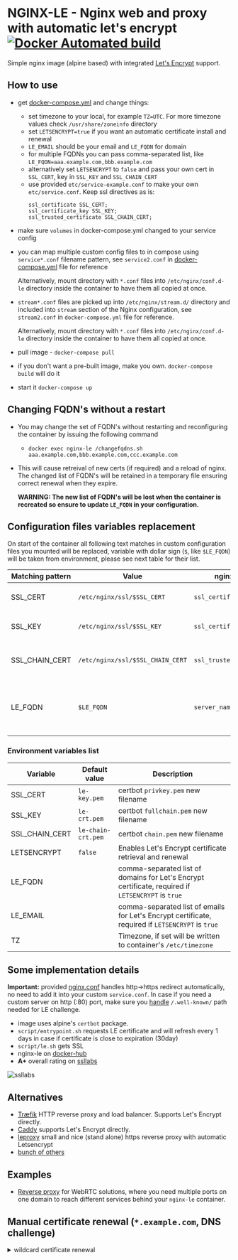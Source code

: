 # NGINX-LE - Nginx web and proxy with automatic let's encrypt [![Docker Automated build](https://img.shields.io/docker/automated/jrottenberg/ffmpeg.svg)](https://hub.docker.com/r/umputun/nginx-le/) 

Simple nginx image (alpine based) with integrated [Let's Encrypt](https://letsencrypt.org) support.

## How to use

- get [docker-compose.yml](https://github.com/umputun/nginx-le/blob/master/docker-compose.yml) and change things:
  - set timezone to your local, for example `TZ=UTC`. For more timezone values check `/usr/share/zoneinfo` directory
  - set `LETSENCRYPT=true` if you want an automatic certificate install and renewal
  - `LE_EMAIL` should be your email and `LE_FQDN` for domain
  - for multiple FQDNs you can pass comma-separated list, like `LE_FQDN=aaa.example.com,bbb.example.com`
  - alternatively set `LETSENCRYPT` to `false` and pass your own cert in `SSL_CERT`, key in `SSL_KEY` and `SSL_CHAIN_CERT`
  - use provided `etc/service-example.conf` to make your own `etc/service.conf`. Keep ssl directives as is:
    ```nginx
    ssl_certificate SSL_CERT;
    ssl_certificate_key SSL_KEY;
    ssl_trusted_certificate SSL_CHAIN_CERT;
    ```
- make sure `volumes` in docker-compose.yml changed to your service config
- you can map multiple custom config files to in compose using `service*.conf` filename pattern, 
  see `service2.conf` in [docker-compose.yml](https://github.com/nginx-le/nginx-le/blob/master/docker-compose.yml)
  file for reference

  Alternatively, mount directory with `*.conf` files into `/etc/nginx/conf.d-le` directory inside
  the container to have them all copied at once.
- `stream*.conf` files are picked up into `/etc/nginx/stream.d/` directory and included into `stream`
  section of the Nginx configuration, see `stream2.conf` in `docker-compose.yml` file for reference.
  
  Alternatively, mount directory with `*.conf` files into `/etc/nginx/conf.d-le` directory inside
  the container to have them all copied at once.
- pull image - `docker-compose pull`
- if you don't want a pre-built image, make you own. `docker-compose build` will do it
- start it `docker-compose up`


## Changing FQDN's without a restart

- You may change the set of FQDN's without restarting and reconfiguring the container by issuing the following command
  - `docker exec nginx-le /changefqdns.sh aaa.example.com,bbb.example.com,ccc.example.com`

- This will cause retreival of new certs (if required) and a reload of nginx. The changed list of FQDN's will be retained in a temporary file ensuring correct renewal when they expire.

  **WARNING: The new list of FQDN's will be lost when the container is recreated so ensure to update `LE_FQDN` in your configuration.**



## Configuration files variables replacement

On start of the container all following text matches in custom configuration files you mounted will be replaced,
variable with dollar sign (`$`, like `$LE_FQDN`) will be taken from environment, please see next table for their list.

| Matching pattern | Value                            | nginx usage               | Description                                                          |
| ---------------- | -------------------------------- | ------------------------- | -------------------------------------------------------------------- |
| SSL_CERT         | `/etc/nginx/ssl/$SSL_CERT`       | `ssl_certificate`         | Public SSL certificate, sent to client                               |
| SSL_KEY          | `/etc/nginx/ssl/$SSL_KEY`        | `ssl_certificate_key`     | SSL private key, not sent to client                                  |
| SSL_CHAIN_CERT   | `/etc/nginx/ssl/$SSL_CHAIN_CERT` | `ssl_trusted_certificate` | Trusted SSL certificates, not sent to client                         |
| LE_FQDN          | `$LE_FQDN`                       | `server_name`             | List of domains, useful for configuration with single `server` block |

### Environment variables list

| Variable       | Default value      | Description                                                                                        |
| -------------- | ------------------ | -------------------------------------------------------------------------------------------------- |
| SSL_CERT       | `le-key.pem`       | certbot `privkey.pem` new filename                                                                 |
| SSL_KEY        | `le-crt.pem`       | certbot `fullchain.pem` new filename                                                               |
| SSL_CHAIN_CERT | `le-chain-crt.pem` | certbot `chain.pem` new filename                                                                   |
| LETSENCRYPT    | `false`            | Enables Let's Encrypt certificate retrieval and renewal                                            |
| LE_FQDN        |                    | comma-separated list of domains for Let's Encrypt certificate, required if `LETSENCRYPT` is `true` |
| LE_EMAIL       |                    | comma-separated list of emails for Let's Encrypt certificate, required if `LETSENCRYPT` is `true`  |
| TZ             |                    | Timezone, if set will be written to container's `/etc/timezone`                                    |

## Some implementation details

**Important:** provided [nginx.conf](https://github.com/umputun/nginx-le/blob/master/conf/nginx.conf) handles 
http->https redirect automatically, no need to add it into your custom `service.conf`. In case if you need a custom server on
http (:80) port, make sure you [handle](https://github.com/umputun/nginx-le/blob/master/conf/nginx.conf#L62) `/.well-known/` 
path needed for LE challenge.  

- image uses alpine's `certbot` package.
- `script/entrypoint.sh` requests LE certificate and will refresh every 1 days in case if certificate is close to expiration (30day)
- `script/le.sh` gets SSL
- nginx-le on [docker-hub](https://hub.docker.com/r/umputun/nginx-le/)
- **A+** overall rating on [ssllabs](https://www.ssllabs.com/ssltest/index.html)

![ssllabs](https://github.com/umputun/nginx-le/blob/master/rating.png)

## Alternatives

- [Træfik](https://traefik.io) HTTP reverse proxy and load balancer. Supports Let's Encrypt directly.
- [Caddy](https://caddyserver.com) supports Let's Encrypt directly.
- [leproxy](https://github.com/artyom/leproxy) small and nice (stand alone) https reverse proxy with automatic Letsencrypt
- [bunch of others](https://github.com/search?utf8=✓&q=nginx+lets+encrypt)

## Examples

- [Reverse proxy](https://github.com/umputun/nginx-le/tree/master/example/webrtc) for WebRTC solutions,
  where you need multiple ports on one domain to reach different services behind your `nginx-le` container.

## Manual certificate renewal (`*.example.com`, DNS challenge)

<details>
<summary>wildcard certificate renewal</summary>


In your `docker-compose.yml` disable automatic Let's Encrypt certificate creation/renewal.
```yaml
    environment:
      - LETSENCRYPT=true
```

```shell
# after starting nginx-le connect to it
docker exec -it nginx sh

# change `*.example.com` to your domain name
certbot certonly \
    --manual \
    --manual-public-ip-logging-ok \
    --preferred-challenges=dns \
    --email "${LE_EMAIL}" \
    --agree-tos \
    -d "*.example.com"

# it will ask you to create/update TXT DNS record
# depending on your DNS provider it can take some time
# you can check if DNS is already updated using dig utility
dig txt _acme-challenge.example.com

# copy certificates for nginx-le to use them
cp -fv /etc/letsencrypt/live/example.com/privkey.pem /etc/nginx/ssl/le-key.pem
cp -fv /etc/letsencrypt/live/example.com/fullchain.pem /etc/nginx/ssl/le-crt.pem
cp -fv /etc/letsencrypt/live/example.com/chain.pem /etc/nginx/ssl/le-chain-crt.pem

# use the same procedure for renewal
```

</details>
